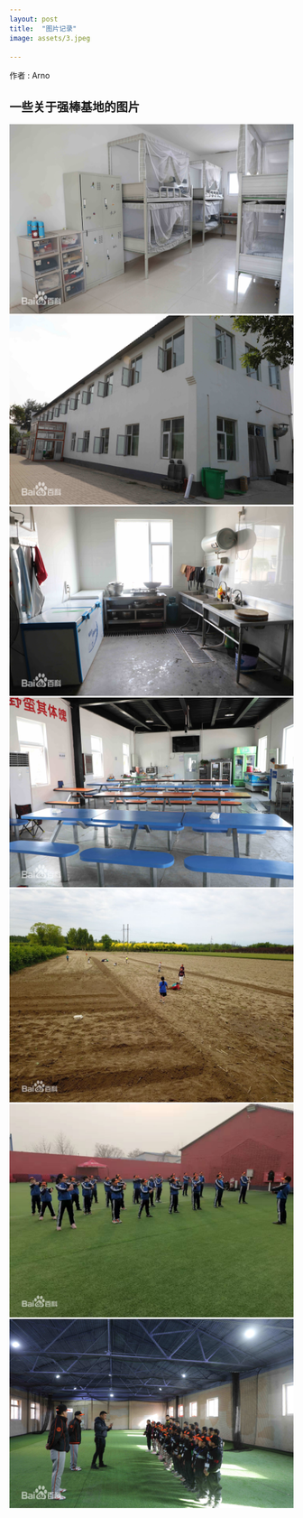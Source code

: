 ```yaml
---
layout: post
title:  "图片记录"
image: assets/3.jpeg

---
```

作者 : Arno

## 一些关于强棒基地的图片
![描述](../assets/4.jpeg)![描述](../assets/5.jpeg)
![描述](../assets/6.jpeg)![描述](../assets/7.jpeg)![描述](../assets/8.jpeg)
![描述](../assets/9.jpeg)![描述](../assets/10.jpeg)
